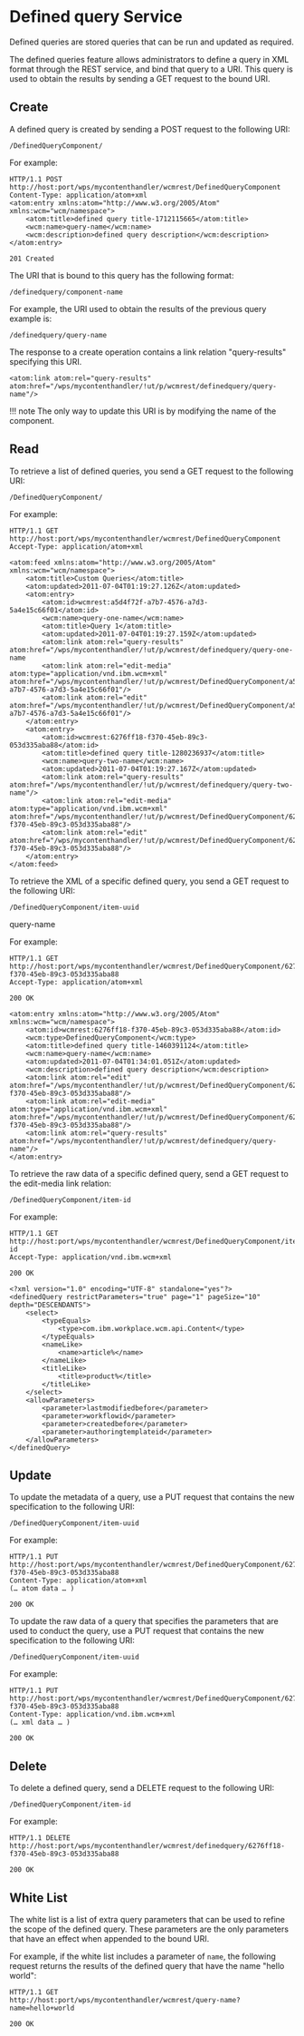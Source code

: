 # Defined query Service

Defined queries are stored queries that can be run and updated as required.

The defined queries feature allows administrators to define a query in XML format through the REST service, and bind that query to a URI. This query is used to obtain the results by sending a GET request to the bound URI.

## Create

A defined query is created by sending a POST request to the following URI:

```
/DefinedQueryComponent/
```

For example:

```
HTTP/1.1 POST 
http://host:port/wps/mycontenthandler/wcmrest/DefinedQueryComponent
Content-Type: application/atom+xml
<atom:entry xmlns:atom="http://www.w3.org/2005/Atom" xmlns:wcm="wcm/namespace">
    <atom:title>defined query title-1712115665</atom:title>
    <wcm:name>query-name</wcm:name>
    <wcm:description>defined query description</wcm:description>
</atom:entry>

201 Created
```

The URI that is bound to this query has the following format:

```
/definedquery/component-name
```

For example, the URI used to obtain the results of the previous query example is:

```
/definedquery/query-name
```

The response to a create operation contains a link relation "query-results" specifying this URI.

```
<atom:link atom:rel="query-results" 
atom:href="/wps/mycontenthandler/!ut/p/wcmrest/definedquery/query-name"/>
```

!!! note
    The only way to update this URI is by modifying the name of the component.

## Read

To retrieve a list of defined queries, you send a GET request to the following URI:

```
/DefinedQueryComponent/
```

For example:

```
HTTP/1.1 GET
http://host:port/wps/mycontenthandler/wcmrest/DefinedQueryComponent
Accept-Type: application/atom+xml

<atom:feed xmlns:atom="http://www.w3.org/2005/Atom" xmlns:wcm="wcm/namespace">
    <atom:title>Custom Queries</atom:title>
    <atom:updated>2011-07-04T01:19:27.126Z</atom:updated>
    <atom:entry>
        <atom:id>wcmrest:a5d4f72f-a7b7-4576-a7d3-5a4e15c66f01</atom:id>
        <wcm:name>query-one-name</wcm:name>
        <atom:title>Query 1</atom:title>
        <atom:updated>2011-07-04T01:19:27.159Z</atom:updated>
        <atom:link atom:rel="query-results" atom:href="/wps/mycontenthandler/!ut/p/wcmrest/definedquery/query-one-name
        <atom:link atom:rel="edit-media" atom:type="application/vnd.ibm.wcm+xml" atom:href="/wps/mycontenthandler/!ut/p/wcmrest/DefinedQueryComponent/a5d4f72f-a7b7-4576-a7d3-5a4e15c66f01"/>
        <atom:link atom:rel="edit" atom:href="/wps/mycontenthandler/!ut/p/wcmrest/DefinedQueryComponent/a5d4f72f-a7b7-4576-a7d3-5a4e15c66f01"/>
    </atom:entry>
    <atom:entry>
        <atom:id>wcmrest:6276ff18-f370-45eb-89c3-053d335aba88</atom:id>
        <atom:title>defined query title-1280236937</atom:title>
        <wcm:name>query-two-name</wcm:name>
        <atom:updated>2011-07-04T01:19:27.167Z</atom:updated>
        <atom:link atom:rel="query-results" atom:href="/wps/mycontenthandler/!ut/p/wcmrest/definedquery/query-two-name"/>
        <atom:link atom:rel="edit-media" atom:type="application/vnd.ibm.wcm+xml" atom:href="/wps/mycontenthandler/!ut/p/wcmrest/DefinedQueryComponent/6276ff18-f370-45eb-89c3-053d335aba88"/>
        <atom:link atom:rel="edit" atom:href="/wps/mycontenthandler/!ut/p/wcmrest/DefinedQueryComponent/6276ff18-f370-45eb-89c3-053d335aba88"/>
    </atom:entry>
</atom:feed>
```

To retrieve the XML of a specific defined query, you send a GET request to the following URI:

```
/DefinedQueryComponent/item-uuid
```

query-name

For example:

```
HTTP/1.1 GET
http://host:port/wps/mycontenthandler/wcmrest/DefinedQueryComponent/6276ff18-f370-45eb-89c3-053d335aba88
Accept-Type: application/atom+xml

200 OK

<atom:entry xmlns:atom="http://www.w3.org/2005/Atom" xmlns:wcm="wcm/namespace">
    <atom:id>wcmrest:6276ff18-f370-45eb-89c3-053d335aba88</atom:id>
    <wcm:type>DefinedQueryComponent</wcm:type>
    <atom:title>defined query title-1460391124</atom:title>
    <wcm:name>query-name</wcm:name>
    <atom:updated>2011-07-04T01:34:01.051Z</atom:updated>
    <wcm:description>defined query description</wcm:description>
    <atom:link atom:rel="edit" atom:href="/wps/mycontenthandler/!ut/p/wcmrest/DefinedQueryComponent/6276ff18-f370-45eb-89c3-053d335aba88"/>
    <atom:link atom:rel="edit-media" atom:type="application/vnd.ibm.wcm+xml" atom:href="/wps/mycontenthandler/!ut/p/wcmrest/DefinedQueryComponent/6276ff18-f370-45eb-89c3-053d335aba88"/>
    <atom:link atom:rel="query-results" atom:href="/wps/mycontenthandler/!ut/p/wcmrest/definedquery/query-name"/>
</atom:entry>
```

To retrieve the raw data of a specific defined query, send a GET request to the edit-media link relation:

```
/DefinedQueryComponent/item-id
```

For example:

```
HTTP/1.1 GET
http://host:port/wps/mycontenthandler/wcmrest/DefinedQueryComponent/items-id
Accept-Type: application/vnd.ibm.wcm+xml

200 OK

<?xml version="1.0" encoding="UTF-8" standalone="yes"?>
<definedQuery restrictParameters="true" page="1" pageSize="10" depth="DESCENDANTS">
    <select>
        <typeEquals>
            <type>com.ibm.workplace.wcm.api.Content</type>
        </typeEquals>
        <nameLike>
            <name>article%</name>
        </nameLike>
        <titleLike>
            <title>product%</title>
        </titleLike>
    </select>
    <allowParameters>
        <parameter>lastmodifiedbefore</parameter>
        <parameter>workflowid</parameter>
        <parameter>createdbefore</parameter>
        <parameter>authoringtemplateid</parameter>
    </allowParameters>
</definedQuery>
```

## Update

To update the metadata of a query, use a PUT request that contains the new specification to the following URI:

```
/DefinedQueryComponent/item-uuid
```

For example:

```
HTTP/1.1 PUT
http://host:port/wps/mycontenthandler/wcmrest/DefinedQueryComponent/6276ff18-f370-45eb-89c3-053d335aba88
Content-Type: application/atom+xml
(… atom data … )

200 OK
```

To update the raw data of a query that specifies the parameters that are used to conduct the query, use a PUT request that contains the new specification to the following URI:

```
/DefinedQueryComponent/item-uuid
```

For example:

```
HTTP/1.1 PUT
http://host:port/wps/mycontenthandler/wcmrest/DefinedQueryComponent/6276ff18-f370-45eb-89c3-053d335aba88
Content-Type: application/vnd.ibm.wcm+xml
(… xml data … )

200 OK
```

## Delete

To delete a defined query, send a DELETE request to the following URI:

```
/DefinedQueryComponent/item-id
```

For example:

```
HTTP/1.1 DELETE
http://host:port/wps/mycontenthandler/wcmrest/definedquery/6276ff18-f370-45eb-89c3-053d335aba88

200 OK
```

## White List

The white list is a list of extra query parameters that can be used to refine the scope of the defined query. These parameters are the only parameters that have an effect when appended to the bound URI.

For example, if the white list includes a parameter of `name`, the following request returns the results of the defined query that have the name "hello world":

```
HTTP/1.1 GET
http://host:port/wps/mycontenthandler/wcmrest/query-name?name=hello+world

200 OK
```


